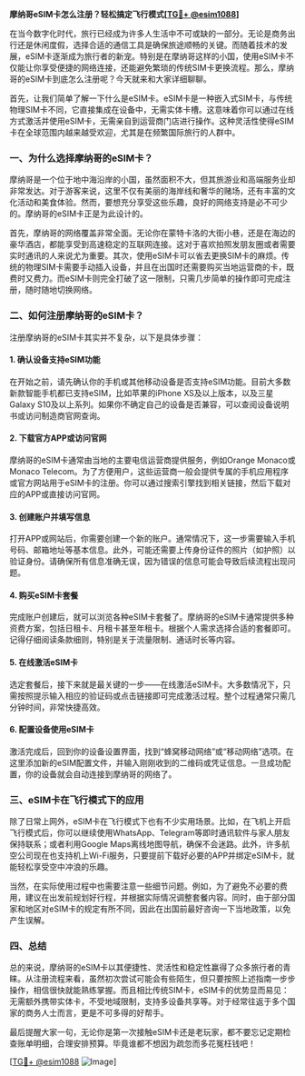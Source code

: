 **摩纳哥eSIM卡怎么注册？轻松搞定飞行模式[[TG💪+ @esim1088](https://t.me/s/esim1088)]**

在当今数字化时代，旅行已经成为许多人生活中不可或缺的一部分。无论是商务出行还是休闲度假，选择合适的通信工具是确保旅途顺畅的关键。而随着技术的发展，eSIM卡逐渐成为旅行者的新宠。特别是在摩纳哥这样的小国，使用eSIM卡不仅能让你享受便捷的网络连接，还能避免繁琐的传统SIM卡更换流程。那么，摩纳哥的eSIM卡到底怎么注册呢？今天就来和大家详细聊聊。

首先，让我们简单了解一下什么是eSIM卡。eSIM卡是一种嵌入式SIM卡，与传统物理SIM卡不同，它直接集成在设备中，无需实体卡槽。这意味着你可以通过在线方式激活并使用eSIM卡，无需亲自到运营商门店进行操作。这种灵活性使得eSIM卡在全球范围内越来越受欢迎，尤其是在频繁国际旅行的人群中。

### **一、为什么选择摩纳哥的eSIM卡？**

摩纳哥是一个位于地中海沿岸的小国，虽然面积不大，但其旅游业和高端服务业却非常发达。对于游客来说，这里不仅有美丽的海岸线和奢华的赌场，还有丰富的文化活动和美食体验。然而，要想充分享受这些乐趣，良好的网络支持是必不可少的。摩纳哥的eSIM卡正是为此设计的。

首先，摩纳哥的网络覆盖非常全面。无论你在蒙特卡洛的大街小巷，还是在海边的豪华酒店，都能享受到高速稳定的互联网连接。这对于喜欢拍照发朋友圈或者需要实时通讯的人来说尤为重要。其次，使用eSIM卡可以省去更换SIM卡的麻烦。传统的物理SIM卡需要手动插入设备，并且在出国时还需要购买当地运营商的卡，既费时又费力。而eSIM卡则完全打破了这一限制，只需几步简单的操作即可完成注册，随时随地切换网络。

### **二、如何注册摩纳哥的eSIM卡？**

注册摩纳哥的eSIM卡其实并不复杂，以下是具体步骤：

#### **1. 确认设备支持eSIM功能**
在开始之前，请先确认你的手机或其他移动设备是否支持eSIM功能。目前大多数新款智能手机都已支持eSIM，比如苹果的iPhone XS及以上版本，以及三星Galaxy S10及以上系列。如果你不确定自己的设备是否兼容，可以查阅设备说明书或访问制造商官网查询。

#### **2. 下载官方APP或访问官网**
摩纳哥的eSIM卡通常由当地的主要电信运营商提供服务，例如Orange Monaco或Monaco Telecom。为了方便用户，这些运营商一般会提供专属的手机应用程序或官方网站用于eSIM卡的注册。你可以通过搜索引擎找到相关链接，然后下载对应的APP或直接访问官网。

#### **3. 创建账户并填写信息**
打开APP或网站后，你需要创建一个新的账户。通常情况下，这一步需要输入手机号码、邮箱地址等基本信息。此外，可能还需要上传身份证件的照片（如护照）以验证身份。请确保所有信息准确无误，因为错误的信息可能会导致后续流程出现问题。

#### **4. 购买eSIM卡套餐**
完成账户创建后，就可以浏览各种eSIM卡套餐了。摩纳哥的eSIM卡通常提供多种资费方案，包括日租卡、月租卡甚至年租卡。根据个人需求选择合适的套餐即可。记得仔细阅读条款细则，特别是关于流量限制、通话时长等内容。

#### **5. 在线激活eSIM卡**
选定套餐后，接下来就是最关键的一步——在线激活eSIM卡。大多数情况下，只需按照提示输入相应的验证码或点击链接即可完成激活过程。整个过程通常只需几分钟时间，非常快捷高效。

#### **6. 配置设备使用eSIM卡**
激活完成后，回到你的设备设置界面，找到“蜂窝移动网络”或“移动网络”选项。在这里添加新的eSIM配置文件，并输入刚刚收到的二维码或凭证信息。一旦成功配置，你的设备就会自动连接到摩纳哥的网络了。

### **三、eSIM卡在飞行模式下的应用**

除了日常上网外，eSIM卡在飞行模式下也有不少实用场景。比如，在飞机上开启飞行模式后，你可以继续使用WhatsApp、Telegram等即时通讯软件与家人朋友保持联系；或者利用Google Maps离线地图导航，确保不会迷路。此外，许多航空公司现在也支持机上Wi-Fi服务，只要提前下载好必要的APP并绑定eSIM卡，就能轻松享受空中冲浪的乐趣。

当然，在实际使用过程中也需要注意一些细节问题。例如，为了避免不必要的费用，建议在出发前规划好行程，并根据实际情况调整套餐内容。同时，由于部分国家和地区对eSIM卡的规定有所不同，因此在出国前最好咨询一下当地政策，以免产生误解。

### **四、总结**

总的来说，摩纳哥的eSIM卡以其便捷性、灵活性和稳定性赢得了众多旅行者的青睐。从注册流程来看，虽然初次尝试可能会有些陌生，但只要按照上述指南一步步操作，相信很快就能熟练掌握。而且相比传统SIM卡，eSIM卡的优势显而易见：无需额外携带实体卡，不受地域限制，支持多设备共享等。对于经常往返于多个国家的商务人士而言，更是不可多得的好帮手。

最后提醒大家一句，无论你是第一次接触eSIM卡还是老玩家，都不要忘记定期检查账单明细，合理安排预算。毕竟谁都不想因为疏忽而多花冤枉钱吧！

[[TG💪+ @esim1088](https://t.me/s/esim1088) ![Image](https://i.postimg.cc/4NQfJmqS/Snipaste-2025-05-13-00-14-12.png)]